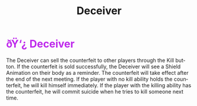 ﻿---
lang: en-US
title: Deceiver
prev: Crusader
next: Jailer
---
# <font color="#be29ec">ðŸ‘¿ <b>Deceiver</b></font> <Badge text="Killing" type="tip" vertical="middle"/>

The Deceiver can sell the counterfeit to other players through the Kill button. If the counterfeit is sold successfully, the Deceiver will see a Shield Animation on their body as a reminder. The counterfeit will take effect after the end of the next meeting. If the player with no kill ability holds the counterfeit, he will kill himself immediately. If the player with the killing ability has the counterfeit, he will commit suicide when he tries to kill someone next time.
